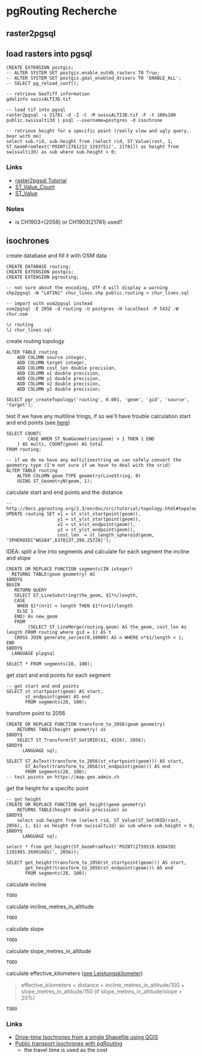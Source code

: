 # pgRouting Recherche

## raster2pgsql

## load rasters into pgsql

```
CREATE EXTENSION postgis;
-- ALTER SYSTEM SET postgis.enable_outdb_rasters TO True;
-- ALTER SYSTEM SET postgis.gdal_enabled_drivers TO 'ENABLE_ALL';
-- SELECT pg_reload_conf();
```

```
-- retrieve GeoTiff information
gdalinfo swissALTI3D.tif

-- load tif into pgsql
raster2pgsql -s 21781 -d -I -C -M swissALTI3D.tif -F -t 100x100 public.swissalti3d | psql --username=postgres -d isochrone

-- retrieve height for a specific point (really slow and ugly query, bear with me)
select sub.rid, sub.height from (select rid, ST_Value(rast, 1, ST_GeomFromText('POINT(2761212 1193751)', 21781)) as height from swissalti3d) as sub where sub.height > 0;
```
### Links

* [raster2pgsql Tutorial](http://suite.opengeo.org/docs/latest/dataadmin/pgGettingStarted/raster2pgsql.html)
* [ST_Value_Count](https://postgis.net/2014/09/26/tip_count_of_pixel_values/)
* [ST_Value](https://postgis.net/docs/manual-dev/RT_ST_Value.html)

### Notes

* is CH1903+(2056)  or CH1903(21781) used?

## isochrones


create database and fill it with OSM data

```
CREATE DATABASE routing;
CREATE EXTENSION postgis;
CREATE EXTENSION pgrouting;

-- not sure about the encoding, UTF-8 will display a warning
shp2pgsql -W "LATIN1" chur_lines.shp public.routing > chur_lines.sql

-- import with osm2pgsql instead
osm2pgsql -E 2056 -d routing -U postgres -H localhost -P 5432 -W chur.osm

\c routing
\i chur_lines.sql
```

create routing topology

```
ALTER TABLE routing
    ADD COLUMN source integer,
    ADD COLUMN target integer,
    ADD COLUMN cost_len double precision,
    ADD COLUMN x1 double precision,
    ADD COLUMN y1 double precision,
    ADD COLUMN x2 double precision,
    ADD COLUMN y2 double precision;

SELECT pgr_createTopology('routing', 0.001, 'geom', 'gid', 'source', 'target');
```

test if we have any multiline trings, if so we'll have trouble calculation start and end points (see [here](https://gis.stackexchange.com/questions/116414/take-from-multilinestring-the-start-and-end-points))

```
SELECT COUNT(
        CASE WHEN ST_NumGeometries(geom) > 1 THEN 1 END
    ) AS multi, COUNT(geom) AS total
FROM routing;

-- if we do no have any multilinestring we can safely convert the geometry type (I'm not sure if we have to deal with the srid)
ALTER TABLE routing
    ALTER COLUMN geom TYPE geometry(LineString, 0)
    USING ST_GeometryN(geom, 1);
```

calculate start and end points and the distance

```
-- http://docs.pgrouting.org/2.3/en/doc/src/tutorial/topology.html#topology
UPDATE routing SET x1 = st_x(st_startpoint(geom)),
                   y1 = st_y(st_startpoint(geom)),
                   x2 = st_x(st_endpoint(geom)),
                   y2 = st_y(st_endpoint(geom)),
                   cost_len  = st_length_spheroid(geom, 'SPHEROID["WGS84",6378137,298.25728]');
```

IDEA: split a line into segments and calculate for each segment the incline and slope

```
CREATE OR REPLACE FUNCTION segments(IN integer)
  RETURNS TABLE(geom geometry) AS
$BODY$
BEGIN
   RETURN QUERY
   SELECT ST_LineSubstring(the_geom, $1*n/length,
   CASE
	WHEN $1*(n+1) < length THEN $1*(n+1)/length
	ELSE 1
   END) As new_geom
   FROM
        (SELECT ST_LineMerge(routing.geom) AS the_geom, cost_len As length FROM routing where gid = 1) AS t
   CROSS JOIN generate_series(0,10000) AS n WHERE n*$1/length < 1;
END
$BODY$
  LANGUAGE plpgsql

SELECT * FROM segments(28, 100);
```

get start and end points for each segment

```
-- get start and end points
SELECT st_startpoint(geom) AS start,
       st_endpoint(geom) AS end
       FROM segments(28, 100);
```

transform point to 2056

```
CREATE OR REPLACE FUNCTION transform_to_2056(geom geometry)
    RETURNS TABLE(height geometry) as
$BODY$   
    SELECT ST_Transform(ST_SetSRID($1, 4326), 2056);
$BODY$
      LANGUAGE sql;

SELECT ST_AsText(transform_to_2056(st_startpoint(geom))) AS start,
       ST_AsText(transform_to_2056(st_endpoint(geom))) AS end
       FROM segments(28, 100);
-- test points on https://map.geo.admin.ch
```


get the height for a specific point

```
-- get height
CREATE OR REPLACE FUNCTION get_height(geom geometry)
    RETURNS TABLE(height double precision) as
$BODY$   
    select sub.height from (select rid, ST_Value(ST_SetSRID(rast, 2056), 1, $1) as height from swissalti3d) as sub where sub.height > 0;
$BODY$
      LANGUAGE sql;

select * from get_height(ST_GeomFromText('POINT(2759519.0304392 1191991.26991665)', 2056));

SELECT get_height(transform_to_2056(st_startpoint(geom))) AS start,
       get_height(transform_to_2056(st_endpoint(geom))) AS end
       FROM segments(28, 100);
```

calculate incline

```
TODO
```

calculate incline_metres_in_altitude

```
TODO
```

calculate slope

```
TODO
```

calculate slope_metres_in_altitude

```
TODO
```

calculate effective_kilometers ([see Leistungskilometer](https://de.wikipedia.org/wiki/Leistungskilometer))
> effective_kilometers = distance + incline_metres_in_altitude/100 + slope_metres_in_altitude/150 (if slope_metres_in_altitude/slope > 20%)

```
TODO
```

### Links

* [Drive-time Isochrones from a single Shapefile using QGIS](https://anitagraser.com/2017/09/11/drive-time-isochrones-from-a-single-shapefile-using-qgis-postgis-and-pgrouting/)
* [Public transport isochrones with pgRouting](https://anitagraser.com/2013/07/07/public-transport-isochrones-with-pgrouting/)
  * the travel time is used as the cost
